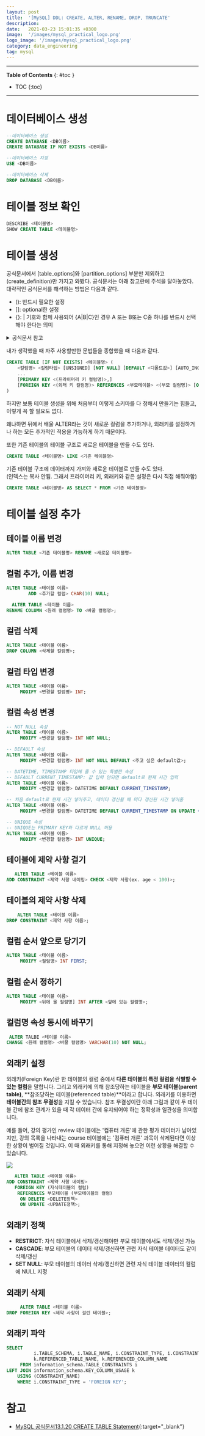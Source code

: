 ```yaml
---
layout: post
title:  '[MySQL] DDL: CREATE, ALTER, RENAME, DROP, TRUNCATE'
description: 
date:   2021-03-23 15:01:35 +0300
image:  '/images/mysql_practical_logo.png'
logo_image: '/images/mysql_practical_logo.png'
category: data_engineering
tag: mysql
---
```


---
**Table of Contents**
{: #toc }
*  TOC
{:toc}

---

# 데이터베이스 생성

```sql
--데이터베이스 생성
CREATE DATABASE <DB이름>
CREATE DATABASE IF NOT EXISTS <DB이름>

--데이터베이스 지정
USE <DB이름>

--데이터베이스 삭제
DROP DATABASE <DB이름>
```

# 테이블 정보 확인

```sql
DESCRIBE <테이블명>
SHOW CREATE TABLE <테이블명>
```

# 테이블 생성

공식문서에서 \[table_options]와 \[partition_options] 부분만 제외하고 (create_definition)만 가지고 와봤다. 공식문서는 아래 참고란에 주석을 달아놓았다. 대략적인 공식문서를 해석하는 방법은 다음과 같다.  

- (): 반드시 필요한 설정
- []: optional한 설정
- {}: \| 기호와 함께 사용되어 {A\|B\|C}인 경우 A 또는 B또는 C중 하나를 반드시 선택해야 한다는 의미

<details>
<summary>공식문서 참고</summary>
<div markdown="1">       

```sql
CREATE [TEMPORARY] TABLE [IF NOT EXISTS] tbl_name
    (create_definition,...)
    [table_options]
    [partition_options]

CREATE [TEMPORARY] TABLE [IF NOT EXISTS] tbl_name
    [(create_definition,...)]
    [table_options]
    [partition_options]
    [IGNORE | REPLACE]
    [AS] query_expression

CREATE [TEMPORARY] TABLE [IF NOT EXISTS] tbl_name
    { LIKE old_tbl_name | (LIKE old_tbl_name) }

create_definition: {
    col_name column_definition
  | {INDEX | KEY} [index_name] [index_type] (key_part,...)
      [index_option] ...
  | {FULLTEXT | SPATIAL} [INDEX | KEY] [index_name] (key_part,...)
      [index_option] ...
  | [CONSTRAINT [symbol]] PRIMARY KEY
      [index_type] (key_part,...)
      [index_option] ...
  | [CONSTRAINT [symbol]] UNIQUE [INDEX | KEY]
      [index_name] [index_type] (key_part,...)
      [index_option] ...
  | [CONSTRAINT [symbol]] FOREIGN KEY
      [index_name] (col_name,...)
      reference_definition
  | check_constraint_definition
}

column_definition: {
    data_type [NOT NULL | NULL] [DEFAULT {literal | (expr)} ]
      [VISIBLE | INVISIBLE]
      [AUTO_INCREMENT] [UNIQUE [KEY]] [[PRIMARY] KEY]
      [COMMENT 'string']
      [COLLATE collation_name]
      [COLUMN_FORMAT {FIXED | DYNAMIC | DEFAULT}]
      [ENGINE_ATTRIBUTE [=] 'string']
      [SECONDARY_ENGINE_ATTRIBUTE [=] 'string']
      [STORAGE {DISK | MEMORY}]
      [reference_definition]
      [check_constraint_definition]
  | data_type
      [COLLATE collation_name]
      [GENERATED ALWAYS] AS (expr)
      [VIRTUAL | STORED] [NOT NULL | NULL]
      [VISIBLE | INVISIBLE]
      [UNIQUE [KEY]] [[PRIMARY] KEY]
      [COMMENT 'string']
      [reference_definition]
      [check_constraint_definition]
}

data_type:
    (see Chapter 11, Data Types)

key_part: {col_name [(length)] | (expr)} [ASC | DESC]

index_type:
    USING {BTREE | HASH}

index_option: {
    KEY_BLOCK_SIZE [=] value
  | index_type
  | WITH PARSER parser_name
  | COMMENT 'string'
  | {VISIBLE | INVISIBLE}
  |ENGINE_ATTRIBUTE [=] 'string'
  |SECONDARY_ENGINE_ATTRIBUTE [=] 'string'
}

check_constraint_definition:
    [CONSTRAINT [symbol]] CHECK (expr) [[NOT] ENFORCED]

reference_definition:
    REFERENCES tbl_name (key_part,...)
      [MATCH FULL | MATCH PARTIAL | MATCH SIMPLE]
      [ON DELETE reference_option]
      [ON UPDATE reference_option]

reference_option:
    RESTRICT | CASCADE | SET NULL | NO ACTION | SET DEFAULT
```

</div>
</details>  


내가 생각했을 때 자주 사용할만한 문법들을 종합했을 때 다음과 같다.  

```sql
CREATE TABLE [IF NOT EXISTS] <테이블명> (
    <컬럼명> <컬럼타입> [UNSIGNED] [NOT NULL] [DEFAULT <디폴트값>] [AUTO_INCREMENT] [COMMENT <코멘트>],
    ...
    [PRIMARY KEY <(프라이머리 키 컬럼명)>,]
    [FOREIGN KEY <(외래 키 컬럼명)> REFERENCES <부모테이블> <(부모 컬럼명)> [ON DELETE <DELETE 정책>] [ON UPDATE <UPDATE 정책>],]
)
```

하지만 보통 테이블 생성을 위해 처음부터 이렇게 스키마를 다 정해서 만들기는 힘들고, 이렇게 꼭 할 필요도 없다.  

왜냐하면 뒤에서 배울 ALTER라는 것이 새로운 컬럼을 추가하거나, 외래키를 설정하거나 하는 모든 추가적인 적용을 가능하게 하기 때문이다.  

또한 기존 테이블의 테이블 구조로 새로운 테이블을 만들 수도 있다.  

```sql
CREATE TABLE <테이블명> LIKE <기존 테이블명>
```

기존 테이블 구조에 데이터까지 가져와 새로운 테이블로 만들 수도 있다.  
(인덱스는 복사 안됨. 그래서 프라이머리 키, 외래키와 같은 설정은 다시 직접 해줘야함)  

```sql
CREATE TABLE <테이블명> AS SELECT * FROM <기존 테이블명>
```

# 테이블 설정 추가

## 테이블 이름 변경

```sql
ALTER TABLE <기존 테이블명> RENAME <새로운 테이블명>
```

## 컬럼 추가, 이름 변경  

```sql
ALTER TABLE <테이블 이름> 
        ADD <추가할 컬럼> CHAR(10) NULL;
```

```sql
  ALTER TABLE <테이블 이름>
RENAME COLUMN <원래 컬럼명> TO <바꿀 컬럼명>;
```

## 컬럼 삭제

```sql
ALTER TABLE <테이블 이름>
DROP COLUMN <삭제할 컬럼명>;
```

## 컬럼 타입 변경  

```sql
ALTER TABLE <테이블 이름>
     MODIFY <변경할 컬럼명> INT;
```  

## 컬럼 속성 변경  

```sql
-- NOT NULL 속성
ALTER TABLE <테이블 이름>
     MODIFY <변경할 컬럼명> INT NOT NULL;

-- DEFAULT 속성
ALTER TABLE <테이블 이름>
     MODIFY <변경할 컬럼명> INT NOT NULL DEFAULT <주고 싶은 default값>;

-- DATETIME, TIMESTAMP 타입에 줄 수 있는 특별한 속성
-- DEFAULT CURRENT_TIMESTAMP: 값 입력 안되면 default로 현재 시간 입력
ALTER TABLE <테이블 이름>
     MODIFY <변경할 컬럼명> DATETIME DEFAULT CURRENT_TIMESTAMP;

-- 처음 default로 현재 시간 넣어주고, 데이터 갱신될 때 마다 갱신된 시간 넣어줌  
ALTER TABLE <테이블 이름>
     MODIFY <변경할 컬럼명> DATETIME DEFAULT CURRENT_TIMESTAMP ON UPDATE CURRENT_TIMESTAMP;

-- UNIQUE 속성
-- UNIQUE는 PRIMARY KEY와 다르게 NULL 허용
ALTER TABLE <테이블 이름>
     MODIFY <변경할 컬럼명> INT UNIQUE;
```  

## 테이블에 제약 사항 걸기  

```sql
   ALTER TABLE <테이블 이름>
ADD CONSTRAINT <제약 사항 네이밍> CHECK <제약 사항(ex. age < 100)>;
```  

## 테이블의 제약 사항 삭제

```sql
    ALTER TABLE <테이블 이름>
DROP CONSTRAINT <제약 사항 이름>;
```

## 컬럼 순서 앞으로 당기기  

```sql
ALTER TABLE <테이블 이름>
     MODIFY <컬럼명> INT FIRST;
```

## 컬럼 순서 정하기

```sql
ALTER TABLE <테이블 이름>
     MODIFY <뒤에 올 컬럼명] INT AFTER <앞에 있는 컬럼명>;
```  

## 컬럼명 속성 동시에 바꾸기

```sql
 ALTER TALBE <테이블 이름>
CHANGE <원래 컬럼명> <바꿀 컬럼명> VARCHAR(10) NOT NULL;
```  

## 외래키 설정
외래키(Foreign Key)란 한 테이블의 컬럼 중에서 **다른 테이블의 특정 컬럼을 식별할 수 있는 컬럼**을 말합니다. 그리고 외래키에 의해 참조당하는 테이블을 **부모 테이블(parent table)**, **참조당하는 테이블(referenced table)**이라고 합니다. 외래키를 이용하면 **테이블간의 참조 무결성**을 지킬 수 있습니다. 참조 무결성이란 아래 그림과 같이 두 테이블 간에 참조 관계가 있을 때 각 데이터 간에 유지되어야 하는 정확성과 일관성을 의미합니다.  

예를 들어, 강의 평가인 review 테이블에는 '컴퓨터 개론'에 관한 평가 데이터가 남아있지만, 강의 목록을 나타내는 course 테이블에는 '컴퓨터 개론' 과목이 삭제된다면 이상한 상황이 벌어질 것입니다. 이 때 외래키를 통해 지정해 놓으면 이런 상황을 해결할 수 있습니다. 

![](/images/sql_2.png)  

```sql
   ALTER TABLE <테이블 이름>
ADD CONSTRAINT <제약 사항 네이밍>
   FOREIGN KEY (자식테이블의 컬럼)
    REFERENCES 부모테이블 (부모테이블의 컬럼)
     ON DELETE <DELETE정책>
     ON UPDATE <UPDATE정책>;
```  

## 외래키 정책
- **RESTRICT**: 자식 테이블에서 삭제/갱신해야만 부모 테이블에서도 삭제/갱신 가능
- **CASCADE**: 부모 테이블의 데이터 삭제/갱신하면 관련 자식 테이블 데이터도 같이 삭제/갱신
- **SET NULL**: 부모 테이블의 데이터 삭제/갱신하면 관련 자식 테이블 데이터의 컬럼에 NULL 지정  

## 외래키 삭제

```sql
     ALTER TABLE <테이블 이름>
DROP FOREIGN KEY <제약 사항이 걸린 테이블>;
```

## 외래키 파악

```sql
SELECT
          i.TABLE_SCHEMA, i.TABLE_NAME, i.CONSTRAINT_TYPE, i.CONSTRAINT_NAME,
          k.REFERENCED_TABLE_NAME, k.REFERENCED_COLUMN_NAME
     FROM information_schema.TABLE_CONSTRAINTS i
LEFT JOIN information_schema.KEY_COLUMN_USAGE k
    USING (CONSTRAINT_NAME)
    WHERE i.CONSTRAINT_TYPE = 'FOREIGN KEY';
```


# 참고

- [MySQL 공식문서13.1.20 CREATE TABLE Statement](https://dev.mysql.com/doc/refman/8.0/en/create-table.html){:target="_blank"}